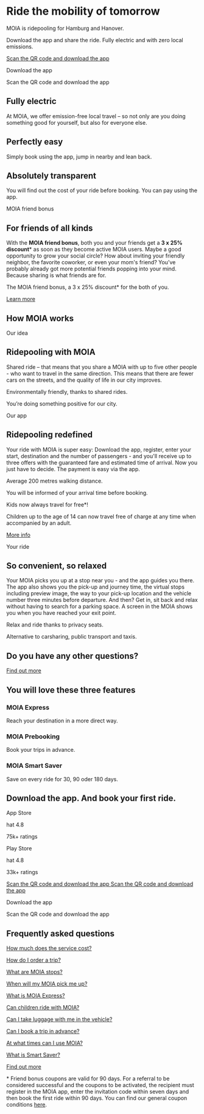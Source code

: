 Ride the mobility of tomorrow
==========

MOIA is ridepooling for Hamburg and Hanover.

Download the app and share the ride. Fully electric and with zero local emissions.

[](https://itunes.apple.com/de/app/moia/id1373271535?mt=8/)

[](https://play.google.com/store/apps/details?id=io.moia.neptune)

[Scan the QR code and download the app ]()

 Download the app

 Scan the QR code and download the app

Fully electric
----------

At MOIA, we offer emission-free local travel – so not only are you doing something good for yourself, but also for everyone else.

Perfectly easy
----------

Simply book using the app, jump in nearby and lean back.

Absolutely transparent
----------

You will find out the cost of your ride before booking. You can pay using the app.

MOIA friend bonus

For friends of all kinds
----------

With the **MOIA friend bonus**, both you and your friends get a **3 x 25% discount**\* as soon as they become active MOIA users. Maybe a good opportunity to grow your social circle? How about inviting your friendly neighbor, the favorite coworker, or even your mom's friend? You’ve probably already got more potential friends popping into your mind. Because sharing is what friends are for.

The MOIA friend bonus, a 3 x 25% discount\* for the both of you.

[Learn more](https://www.moia.io/en/friend-bonus)

How MOIA works
----------

 Our idea

 Ridepooling with MOIA
----------

Shared ride – that means that you share a MOIA with up to five other people - who want to travel in the same direction. This means that there are fewer cars on the streets, and the quality of life in our city improves.

Environmentally friendly, thanks to shared rides.

You’re doing something positive for our city.

 Our app

 Ridepooling redefined
----------

Your ride with MOIA is super easy: Download the app, register, enter your start, destination and the number of passengers - and you'll receive up to three offers with the guaranteed fare and estimated time of arrival. Now you just have to decide. The payment is easy via the app.

Average 200 metres walking distance.

You will be informed of your arrival time before booking.

Kids now always travel for free\*!

Children up to the age of 14 can now travel free of charge at any time when accompanied by an adult.

[More info](https://www.moia.io/en/family)

 Your ride

 So convenient, so relaxed
----------

Your MOIA picks you up at a stop near you - and the app guides you there. The app also shows you the pick-up and journey time, the virtual stops including preview image, the way to your pick-up location and the vehicle number three minutes before departure. And then? Get in, sit back and relax without having to search for a parking space. A screen in the MOIA shows you when you have reached your exit point.

Relax and ride thanks to privacy seats.

Alternative to carsharing, public transport and taxis.

Do you have any other questions?
----------

[Find out more](https://help.moia.io/hc/en-us/articles/360000796149-How-do-I-order-a-trip-)

 You will love these three features
----------

###  MOIA Express  ###

Reach your destination in a more direct way.

[](https://www.moia.io/en/express)

###  MOIA Prebooking  ###

Book your trips in advance.

[](https://www.moia.io/en/prebooking)

###  MOIA Smart Saver  ###

Save on every ride for 30, 90 oder 180 days.

[](https://www.moia.io/en/smart-saver)

Download the app. And book your first ride.
----------

App Store

 hat 4.8

75k+ ratings

[](https://itunes.apple.com/de/app/moia/id1373271535?mt=8/)

Play Store

 hat 4.8

33k+ ratings

[](https://play.google.com/store/apps/details?id=io.moia.neptune)

[Scan the QR code and download the app ]() [Scan the QR code and download the app ]()

 Download the app

 Scan the QR code and download the app

Frequently asked questions
----------

[How much does the service cost?](https://help.moia.io/hc/en-us/articles/360001347785-How-much-does-the-service-cost-)

[How do I order a trip?](https://help.moia.io/hc/en-us/articles/360000796149-How-do-I-order-a-trip-)

[What are MOIA stops?](https://help.moia.io/hc/en-us/articles/360000792145-What-are-MOIA-stops-)

[When will my MOIA pick me up?](https://help.moia.io/hc/en-us/articles/360000796289-When-will-my-MOIA-pick-me-up-)

[What is MOIA Express?](https://help.moia.io/hc/en-us/articles/360020795318-MOIA-Express-booking)

[Can children ride with MOIA?](https://help.moia.io/hc/en-us/articles/360001438925-Can-children-ride-with-MOIA-)

[Can I take luggage with me in the vehicle?](https://help.moia.io/hc/en-us/articles/360000796269-Can-I-take-luggage-with-me-in-the-vehicle-)

[Can I book a trip in advance?](https://help.moia.io/hc/en-us/articles/4409227201297)

[At what times can I use MOIA?](https://help.moia.io/hc/en-us/articles/360001336037-At-what-times-can-I-use-MOIA-)

[What is Smart Saver?](https://help.moia.io/hc/en-us/articles/4418377901073-Smart-Saver-for-Thrifty-Travellers-)

[Find out more](https://help.moia.io/hc/en-us)

\* Friend bonus coupons are valid for 90 days. For a referral to be considered successful and the coupons to be activated, the recipient must register in the MOIA app, enter the invitation code within seven days and then book the first ride within 90 days. You can find our general coupon conditions [here](http://www.moia.io/en/voucher_conditions).
